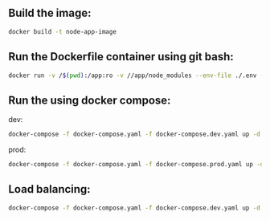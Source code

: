 ## Build the image:

```bash
docker build -t node-app-image
```


## Run the Dockerfile container using git bash:

```bash
docker run -v /$(pwd):/app:ro -v //app/node_modules --env-file ./.env -p 3000:4000 --name node-app -d node-app-image
```

## Run the using docker compose:

dev:
```bash
docker-compose -f docker-compose.yaml -f docker-compose.dev.yaml up -d --build
```

prod:
```bash
docker-compose -f docker-compose.yaml -f docker-compose.prod.yaml up -d --build
```


## Load balancing:

```bash
docker-compose -f docker-compose.yaml -f docker-compose.dev.yaml up -d --scale node-app=2
```
